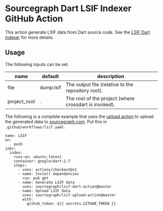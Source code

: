 # Sourcegraph Dart LSIF Indexer GitHub Action

This action generate LSIF data from Dart source code. See the [LSIF Dart indexer](https://github.com/sourcegraph/lsif-dart) for more details.

## Usage

The following inputs can be set.

| name         | default   | description |
| ------------ | --------- | ----------- |
| file         | dump.lsif | The output file (relative to the repository root). |
| project_root | `.`       | The root of the project (where crossdart is invoked). |

The following is a complete example that uses the [upload action](https://github.com/sourcegraph/lsif-upload-action) to upload the generated data to [sourcegraph.com](https://sourcegraph.com). Put this in `.github/workflows/lsif.yaml`.

```
name: LSIF
on:
  - push
jobs:
  index:
    runs-on: ubuntu-latest
    container: google/dart:2.7
    steps:
      - uses: actions/checkout@v1
      - name: Install dependencies
        run: pub get
      - name: Generate LSIF data
        uses: sourcegraph/lsif-dart-action@master
      - name: Upload LSIF data
        uses: sourcegraph/lsif-upload-action@master
        with:
          github_token: ${{ secrets.GITHUB_TOKEN }}
```
